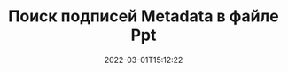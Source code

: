 ---
############################# Static ############################
layout: "auto-gen-signature"
date: 2022-03-01T15:12:22
draft: false
operation: Search
signaturetype: Metadata
fileformat: Ppt
productName: Java
lang: ru
productCode: java
otherformats: pdf doc docx docm dot dotm dotx odt ott rtf xls xlsx xlsm xlsb csv ods ots xltx xltm ppt pptx pps ppsx odp otp potx potm pptm ppsm png jpg bmp gif tiff svg webp wmf
breadcrumb: Search Metadata signatures at Ppt with Java

############################# Head ############################
head_title: "Поиск подписей Metadata в файле Ppt в Java"
head_description: "Используйте Java для поиска подписей Metadata в файлах Ppt с помощью нескольких строк кода."

############################# Header ############################
title: "Поиск подписей Metadata в файле Ppt"
description: "Собственный API Java позволяет искать подписи Metadata в уже подписанных файлах Ppt. Выполните расширенный поиск электронной подписи в документах Ppt, используя несколько строк кода."
bg_image: "https://cms.admin.containerize.com/templates/aspose/App_Themes/V3/images/bg/header1.png"
bg_overlay: false
button:
    enable: true

############################# SubMenu ############################
submenu:
    enable: true

    left:
        img_alt: "GroupDocs.Signature for Java"
        image: "https://cms.admin.containerize.com/templates/groupdocs/images/product-logos/90x90-noborder/groupdocsature-java.png"
        product: "GroupDocs.Signature"
        platform: "Java"



############################# About ############################
about:
    enable: true
    title: "Об API GroupDocs.Signature for Java"
    content: |
        [GroupDocs.Signature for Java](https://products.groupdocs.com/signature/java/) предоставляет Java API для обработки документов с использованием различных типов подписи, таких как тексты, изображения, цифровые сертификаты, штрих-коды, QR-коды, штампы или метаданные. Пользователи могут добавлять, удалять, обновлять, проверять или искать электронные подписи в PDF-файлах, документах MS Word, книгах MS Excel, презентациях MS PowerPoint, файлах Adobe Photoshop и различных форматах изображений с дополнительной поддержкой настройки свойств подписи по мере необходимости.
    

############################# Steps ############################
steps:
    enable: true
    title_left: "Как искать подписи Metadata в Ppt"
    content_left: |
        [GroupDocs.Signature for Java](https://products.groupdocs.com/signature/java/) упрощает разработчикам Java поиск подписей Metadata в файлах Ppt из своих приложений, выполняя несколько простых шагов.
        
        * Создайте новый экземпляр класса Signature и передайте путь к исходному документу в качестве параметра конструктора.
        * Создайте экземпляр объекта SearchOptions в соответствии с вашими требованиями и укажите параметры поиска.
        * Вызовите метод Search экземпляра класса Signature и передайте ему SearchOptions.
        * Обрабатывайте результаты поиска в соответствии с вашими требованиями.

    title_right: "System Requirements"
    content_right: |
        GroupDocs.Signature for Java поддерживаются на всех основных платформах и операционных системах. Перед выполнением приведенного ниже кода убедитесь, что в вашей системе установлены следующие предварительные компоненты.

        * Операционные системы: Microsoft Windows, Linux, MacOS
        * Среды разработки: NetBeans, Intellij IDEA, Eclipse, etc.
        * Java runtime: J2SE 6.0 and above
        * Загрузите последнюю версию GroupDocs.Signature for Java из [Maven](https://repository.groupdocs.com/webapp/#/artifacts/browse/tree/General/repo/com/groupdocs/groupdocs-signature)
         
    code: |
        ```java    
        
        // Set up input Ppt file
        String filePath = "input.ppt";

        // Instantiate Signature for input file
        Signature signature = new Signature(filePath);

        // search for Metadata signatures in Ppt document
        List<PresentationMetadataSignature> signatures = signature.search(PresentationMetadataSignature.class, SignatureType.Metadata);

        // process signatures which were found 
        signatures.forEach(item -> System.out.println(item.toString()));


        ```

############################# Demos ############################
demos:
    enable: true
    title: "Подписание с помощью подписей Metadata Live Demo"
    content: |
       Добавьте различные электронные подписи к файлам Ppt прямо сейчас, посетив веб-сайт [GroupDocs.Signature App](https://products.groupdocs.app/signature/family).

        
############################# More Formats ############################
more_formats:
    enable: true
    title: "Поиск других подписей Metadata с помощью Java"
    content: |
        "Поиск электронных подписей в различных документах. Найдите подписи одного из популярных форматов файлов, как показано ниже."
    format: 
           
       
back_to_top:
    enable: true
---